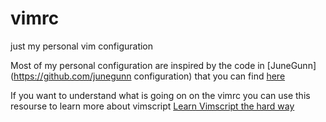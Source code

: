 # vimrc
just my personal vim configuration

Most of my personal configuration are inspired by the code in [JuneGunn](https://github.com/junegunn configuration)
that you can find [here](https://github.com/junegunn/dotfiles/blob/master/vimrc)

If you want to understand what is going on on the vimrc you can use this resourse to learn more about vimscript
[Learn Vimscript the hard way](http://learnvimscriptthehardway.stevelosh.com/)
